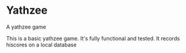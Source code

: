 # Yathzee
A yathzee game

This is a basic yathzee game. It's fully functional and tested.
It records hiscores on a local database
